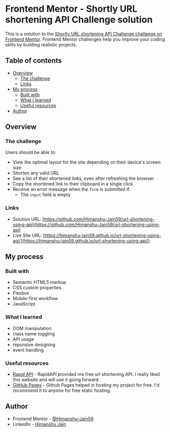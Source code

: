 # Frontend Mentor - Shortly URL shortening API Challenge solution

This is a solution to the [Shortly URL shortening API Challenge challenge on Frontend Mentor](https://www.frontendmentor.io/challenges/url-shortening-api-landing-page-2ce3ob-G). Frontend Mentor challenges help you improve your coding skills by building realistic projects.

## Table of contents

- [Overview](#overview)
  - [The challenge](#the-challenge)
  - [Links](#links)
- [My process](#my-process)
  - [Built with](#built-with)
  - [What I learned](#what-i-learned)
  - [Useful resources](#useful-resources)
- [Author](#author)

## Overview

### The challenge

Users should be able to:

- View the optimal layout for the site depending on their device's screen size
- Shorten any valid URL
- See a list of their shortened links, even after refreshing the browser
- Copy the shortened link to their clipboard in a single click
- Receive an error message when the `form` is submitted if:
  - The `input` field is empty

### Links

- Solution URL: [https://github.com/Himanshu-Jain59/url-shortening-using-api](https://github.com/Himanshu-Jain59/url-shortening-using-api)
- Live Site URL: [https://himanshu-jain59.github.io/url-shortening-using-api/](https://himanshu-jain59.github.io/url-shortening-using-api/)

## My process

### Built with

- Semantic HTML5 markup
- CSS custom properties
- Flexbox
- Mobile-first workflow
- JavaScript

### What I learned

- DOM manipulation
- class name toggling
- API usage
- reponsive designing
- event handling

### Useful resources

- [Rapid API](https://www.rapidapi.com) - RapidAPI provided me free url shortening API. I really liked this website and will use it going forward.
- [GitHub Pages](https://pages.github.com/) - Github Pages helped in hosting my project for free. I'd recommend it to anyone for free static hosting.

## Author

- Frontend Mentor - [@Himanshu-Jain59](https://www.frontendmentor.io/profile/Himanshu-Jain59)
- LinkedIn - [Himanshu Jain](https://www.linkedin.com/in/himanshu-jain-931a74347/)
